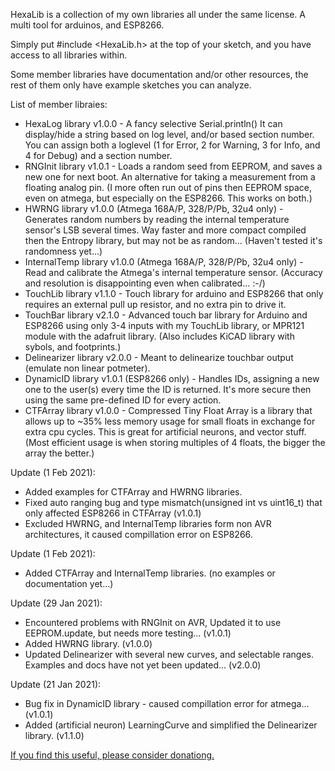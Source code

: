HexaLib is a collection of my own libraries all under the same license. A multi tool for arduinos, and ESP8266.

Simply put #include <HexaLib.h> at the top of your sketch, and you have access to all libraries within.

Some member libraries have documentation and/or other resources, the rest of them only have example sketches you can analyze.

List of member libraies:
- HexaLog library v1.0.0 - A fancy selective Serial.println() It can display/hide a string based on log level, and/or based section number. You can assign both a loglevel (1 for Error, 2 for Warning, 3 for Info, and 4 for Debug) and a section number.
- RNGInit library v1.0.1 - Loads a random seed from EEPROM, and saves a new one for next boot. An alternative for taking a measurement from a floating analog pin. (I more often run out of pins then EEPROM space, even on atmega, but especially on the ESP8266. This works on both.)
- HWRNG  library v1.0.0 (Atmega 168A/P, 328/P/Pb, 32u4 only) - Generates random numbers by reading the internal temperature sensor's LSB several times. Way faster and more compact compiled then the Entropy library, but may not be as random... (Haven't tested it's randomness yet...)
- InternalTemp library v1.0.0 (Atmega 168A/P, 328/P/Pb, 32u4 only) - Read and calibrate the Atmega's internal temperature sensor. (Accuracy and resolution is disappointing even when calibrated... :-/)
- TouchLib library v1.1.0 - Touch library for arduino and ESP8266 that only requires an external pull up resistor, and no extra pin to drive it.
- TouchBar library v2.1.0 - Advanced touch bar library for Arduino and ESP8266 using only 3-4 inputs with my TouchLib library, or MPR121 module with the adafruit library. (Also includes KiCAD library with sybols, and footprints.)
- Delinearizer library v2.0.0 - Meant to delinearize touchbar output (emulate non linear potmeter).
- DynamicID library v1.0.1 (ESP8266 only) - Handles IDs, assigning a new one to the user(s) every time the ID is returned. It's more secure then using the same pre-defined ID for every action.
- CTFArray library v1.0.0 - Compressed Tiny Float Array is a library that allows up to ~35% less memory usage for small floats in exchange for extra cpu cycles. This is great for artificial neurons, and vector stuff. (Most efficient usage is when storing multiples of 4 floats, the bigger the array the better.)

Update (1 Feb 2021):
- Added examples for CTFArray and HWRNG libraries.
- Fixed auto ranging bug and type mismatch(unsigned int vs uint16_t) that only affected ESP8266 in CTFArray (v1.0.1)
- Excluded HWRNG, and InternalTemp libraries form non AVR architectures, it caused compillation error on ESP8266.

Update (1 Feb 2021):
- Added CTFArray and InternalTemp libraries. (no examples or documentation yet...)

Update (29 Jan 2021):
- Encountered problems with RNGInit on AVR, Updated it to use EEPROM.update, but needs more testing... (v1.0.1)
- Added HWRNG library. (v1.0.0)
- Updated Delinearizer with several new curves, and selectable ranges. Examples and docs have not yet been updated... (v2.0.0)

Update (21 Jan 2021):
- Bug fix in DynamicID library - caused compillation error for atmega... (v1.0.1)
- Added (artificial neuron) LearningCurve and simplified the Delinearizer library. (v1.1.0)

[If you find this useful, please consider donationg.](http://osrc.rip/Support.html)
